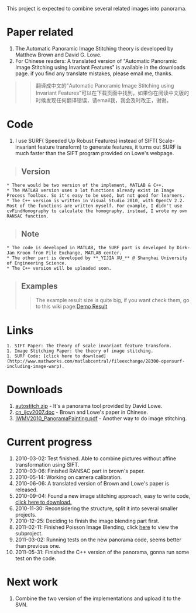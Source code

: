 This project is expected to combine several related images into panorama.

# Paper related #
  1. The Automatic Panoramic Image Stitching theory is developed by Matthew Brown and David G. Lowe.
  1. For Chinese readers: A translated version of "Automatic Panoramic Image Stitching using Invariant Features" is available in the downloads page. if you find any translate mistakes, please email me, thanks.
> > 翻译成中文的"Automatic Panoramic Image Stitching using Invariant Features"可以在下载页面中找到，如果你在阅读中文版的时候发现任何翻译错误，请email我，我会及时改正，谢谢。

# Code #
  1. I use SURF( Speeded Up Robust Features) instead of SIFT( Scale-invariant feature transform) to generate features, it turns out SURF is much faster than the SIFT program provided on Lowe's webpage.

> ## Version ##
    * There would be two version of the implement, MATLAB & C++.
    * The MATLAB version uses a lot functions already exist in Image Process Toolbox. So it's easy to be used, but not good for learners.
    * The C++ version is written in Visual Studio 2010, with OpenCV 2.2. Most of the functions are written myself. For example, I didn't use cvFindHomography to calculate the homography, instead, I wrote my own RANSAC function.
> ## Note ##
    * The code is developed in MATLAB, the SURF part is developed by Dirk-Jan Kroon from File Exchange, MATLAB center.
    * The other part is developed by **_YIJIA XU_** @ Shanghai University of Engineering Science.
    * The C++ version will be uploaded soon.

> ## Examples ##
> > The example result size is quite big, if you want check them, go to this wiki page:[Demo Result](http://code.google.com/p/panorama-provider/wiki/DemoResult?ts=1299936104&updated=DemoResult)
# Links #
    1. SIFT Paper: The theory of scale invariant feature transform.
    1. Image Stitching Paper: the theory of image stitching.
    1. SURF Code: [click here to download](http://www.mathworks.com/matlabcentral/fileexchange/28300-opensurf-including-image-warp).

# Downloads #
  1. [autostitch.zip](http://panorama-provider.googlecode.com/files/autostitch.zip) - It's a panorama tool provided by David Lowe.
  1. [cn\_ijcv2007.doc](http://panorama-provider.googlecode.com/files/cn_ijcv2007.doc) - Brown and Lowe's paper in Chinese.
  1. [IWMV2010\_PanoramaPainting.pdf](http://code.google.com/p/panorama-provider/downloads/detail?name=IWMV2010_PanoramaPainting.pdf&can=2&q=) - Another way to do image stitching.
# Current progress #
  1. 2010-03-02: Test finished. Able to combine pictures without affine transformation using SIFT.
  1. 2010-03-06: Finished RANSAC part in brown's paper.
  1. 2010-05-14: Working on camera calibration.
  1. 2010-06-06: A translated version of Brown and Lowe's paper is released.
  1. 2010-09-04: Found a new image stitching approach, easy to write code, [click here to download.](http://code.google.com/p/panorama-provider/downloads/detail?name=IWMV2010_PanoramaPainting.pdf&can=2&q=)
  1. 2010-11-30: Reconsidering the structure, split it into several smaller projects.
  1. 2010-12-25: Deciding to finish the image blending part first.
  1. 2011-02-11: Finished Poisson Image Blending, click [here](http://code.google.com/p/imageblending/)  to view the subproject.
  1. 2011-03-02: Running tests on the new panorama code, seems better than previous one.
  1. 2011-05-31: Finished the C++ version of the panorama, gonna run some test on the code.
# Next work #
  1. Combine the two version of the implementations and upload it to the SVN.